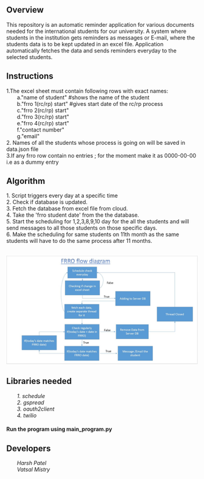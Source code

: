 <h2>Overview</h2>
<p>
This repository is an automatic reminder application for various documents needed for the international students for our university. A system where students in the institution gets reminders as messages or E-mail, where the students data is to be kept updated in an excel file. Application automatically fetches the data and sends reminders everyday to the selected students.
</p>
<h2>Instructions</h2>
<p> 1.The excel sheet must contain following rows with exact names:<br>
    &ensp;&ensp;&ensp;&ensp;a."name of student"      #shows the name of the student<br>
    &ensp;&ensp;&ensp;&ensp;b."frro 1(rc/rp) start"  #gives start date of the rc/rp process<br>
    &ensp;&ensp;&ensp;&ensp;c."frro 2(rc/rp) start"<br>
    &ensp;&ensp;&ensp;&ensp;d."frro 3(rc/rp) start"<br>
    &ensp;&ensp;&ensp;&ensp;e."frro 4(rc/rp) start"<br>
    &ensp;&ensp;&ensp;&ensp;f."contact number"<br>
    &ensp;&ensp;&ensp;&ensp;g."email"<br>
    2. Names of all the students whose process is going on will be saved in data.json file<br>
    3.If any frro row contain no entries ; for the moment make it as 0000-00-00 i.e as a dummy entry
</p>
<h2>Algorithm</h2>
<p>
1. Script triggers every day at a specific time<br>
2. Check if database is updated. <br>
3. Fetch the database from excel file from cloud. <br>
4. Take the 'frro student date' from the the database.<br>
5. Start the scheduling for 1,2,3,8,9,10 day for the all the students and will send messages to all those students on those specific days.<br>
6. Make the scheduling for same students on 11th month as the same students will have to do the same process after 11 months.<br>
</p>
<br>
<img src="/FRRO_flow diagram.JPG">
<br>
<h2>Libraries needed</h2>
    <i> <p>
        &ensp;&ensp;&ensp;&ensp;1. schedule<br>
        &ensp;&ensp;&ensp;&ensp;2. gspread<br>
        &ensp;&ensp;&ensp;&ensp;3. oauth2client<br>
        &ensp;&ensp;&ensp;&ensp;4. twilio<br>
    </i> </p>
  
<h4> Run the program using <b>main_program.py</b> </h4>

<h2>Developers</h2> 
<p>
    <i>
        &ensp;&ensp;&ensp;&ensp;Harsh Patel <br>
        &ensp;&ensp;&ensp;&ensp;Vatsal Mistry 
    </i>
</p>
